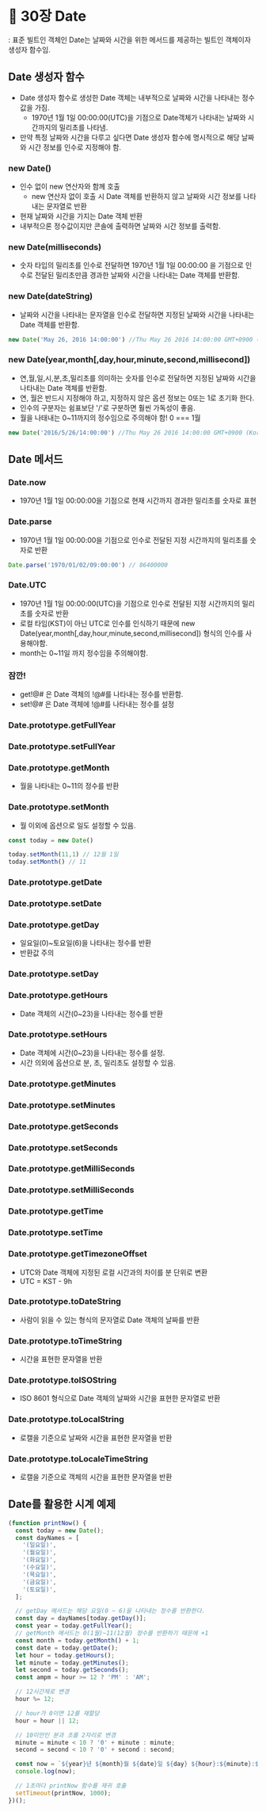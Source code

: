 # 📂 30장 Date
: 표준 빌트인 객체인 Date는 날짜와 시간을 위한 메서드를 제공하는 빌트인 객체이자 생성자 함수임.


## Date 생성자 함수
- Date 생성자 함수로 생성한 Date 객체는 내부적으로 날짜와 시간을 나타내는 정수값을 가짐.
  - 1970년 1월 1일 00:00:00(UTC)을 기점으로 Date객체가 나타내는 날짜와 시간까지의 밀리초를 나타냄.
- 만약 특정 날짜와 시간을 다루고 싶다면 Date 생성자 함수에 명시적으로 해당 날짜와 시간 정보를 인수로 지정해야 함.

### new Date()
- 인수 없이 new 연산자와 함께 호출
  - new 연산자 없이 호출 시 Date 객체를 반환하지 않고 날짜와 시간 정보를 나타내는 문자열로 반환
- 현재 날짜와 시간을 가지는 Date 객체 반환
- 내부적으론 정수값이지만 콘솔에 출력하면 날짜와 시간 정보를 출력함.

### new Date(milliseconds)
- 숫자 타입의 밀리초를 인수로 전달하면 1970년 1월 1일 00:00:00 을 기점으로 인수로 전달된 밀리초만큼 경과한 날짜와 시간을 나타내는 Date 객체를 반환함.

### new Date(dateString)
- 날짜와 시간을 나타내는 문자열을 인수로 전달하면 지정된 날짜와 시간을 나타내는 Date 객체를 반환함.

```js
new Date('May 26, 2016 14:00:00') //Thu May 26 2016 14:00:00 GMT+0900 (Korean Standard Time)
```

### new Date(year,month[,day,hour,minute,second,millisecond])
- 연,월,일,시,분,초,밀리초를 의미하는 숫자를 인수로 전달하면 지정된 날짜와 시간을 나타내는 Date 객체를 반환함.
- 연, 월은 반드시 지정해야 하고, 지정하지 않은 옵션 정보는 0또는 1로 초기화 한다.
- 인수의 구분자는 쉼표보단 '/'로 구분하면 훨씬 가독성이 좋음.
- 월을 나태내는 0~11까지의 정수임으로 주의해야 함! 0 === 1월

```js
new Date('2016/5/26/14:00:00') //Thu May 26 2016 14:00:00 GMT+0900 (Korean Standard Time)
```

## Date 메서드
### Date.now
- 1970년 1월 1일 00:00:00을 기점으로 현재 시간까지 경과한 밀리초를 숫자로 표현

### Date.parse
- 1970년 1월 1일 00:00:00을 기점으로 인수로 전달된 지정 시간까지의 밀리초를 숫자로 반환

```js
Date.parse('1970/01/02/09:00:00') // 86400000
```

### Date.UTC
- 1970년 1월 1일 00:00:00(UTC)을 기점으로 인수로 전달된 지정 시간까지의 밀리초를 숫자로 반환
- 로컬 타임(KST)이 아닌 UTC로 인수를 인식하기 때문에 new Date(year,month[,day,hour,minute,second,millisecond]) 형식의 인수를 사용해야함.
- month는 0~11일 까지 정수임을 주의해야함.

### 잠깐!
- get!@# 은 Date 객체의 !@#를 나타내는 정수를 반환함.
- set!@# 은 Date 객체에 !@#를 나타내는 정수를 설정

### Date.prototype.getFullYear
### Date.prototype.setFullYear
### Date.prototype.getMonth
- 월을 나타내는 0~11의 정수를 반환

### Date.prototype.setMonth
- 월 이외에 옵션으로 일도 설정할 수 있음.

```js
const today = new Date()

today.setMonth(11,1) // 12월 1일
today.setMonth() // 11
```

### Date.prototype.getDate
### Date.prototype.setDate
### Date.prototype.getDay
- 일요일(0)~토요일(6)을 나타내는 정수를 반환
- 반환값 주의
### Date.prototype.setDay
### Date.prototype.getHours
- Date 객체의 시간(0~23)을 나타내는 정수를 반환
### Date.prototype.setHours
- Date 객체에 시간(0~23)을 나타내는 정수를 설정.
- 시간 의외에 옵션으로 분, 초, 밀리초도 설정할 수 있음.
### Date.prototype.getMinutes
### Date.prototype.setMinutes
### Date.prototype.getSeconds
### Date.prototype.setSeconds
### Date.prototype.getMilliSeconds
### Date.prototype.setMilliSeconds
### Date.prototype.getTime
### Date.prototype.setTime
### Date.prototype.getTimezoneOffset
- UTC와 Date 객체에 지정된 로컬 시간과의 차이를 분 단위로 변환
- UTC = KST - 9h
### Date.prototype.toDateString
- 사람이 읽을 수 있는 형식의 문자열로 Date 객체의 날짜를 반환
### Date.prototype.toTimeString
- 시간을 표현한 문자열을 반환
### Date.prototype.toISOString
- ISO 8601 형식으로 Date 객체의 날짜와 시간을 표현한 문자열로 반환
### Date.prototype.toLocalString
- 로캘을 기준으로 날짜와 시간을 표현한 문자열을 반환
### Date.prototype.toLocaleTimeString
- 로캘을 기준으로 객체의 시간을 표현한 문자열을 반환

## Date를 활용한 시계 예제

```js
(function printNow() {
  const today = new Date();
  const dayNames = [
    '(일요일)',
    '(월요일)',
    '(화요일)',
    '(수요일)',
    '(목요일)',
    '(금요일)',
    '(토요일)',
  ];

  // getDay 메서드는 해당 요일(0 ~ 6)을 나타내는 정수를 반환한다.
  const day = dayNames[today.getDay()];
  const year = today.getFullYear();
  // getMonth 메서드는 0(1월)~11(12월) 정수를 반환하기 때문에 +1
  const month = today.getMonth() + 1;
  const date = today.getDate();
  let hour = today.getHours();
  let minute = today.getMinutes();
  let second = today.getSeconds();
  const ampm = hour >= 12 ? 'PM' : 'AM';

  // 12시간제로 변경
  hour %= 12;

  // hour가 0이면 12를 재할당
  hour = hour || 12; 

  // 10미만인 분과 초를 2자리로 변경
  minute = minute < 10 ? '0' + minute : minute;
  second = second < 10 ? '0' + second : second;

  const now = `${year}년 ${month}월 ${date}일 ${day} ${hour}:${minute}:${second} ${ampm}`;
  console.log(now);

  // 1초마다 printNow 함수를 재귀 호출
  setTimeout(printNow, 1000);
})();